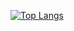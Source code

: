 [![Top Langs](https://github-readme-stats.vercel.app/api/top-langs/?username=TejasAnand&hide=HTML&layout=compact&theme=onedark)](https://github.com/TejasAnand/github-readme-stats)















